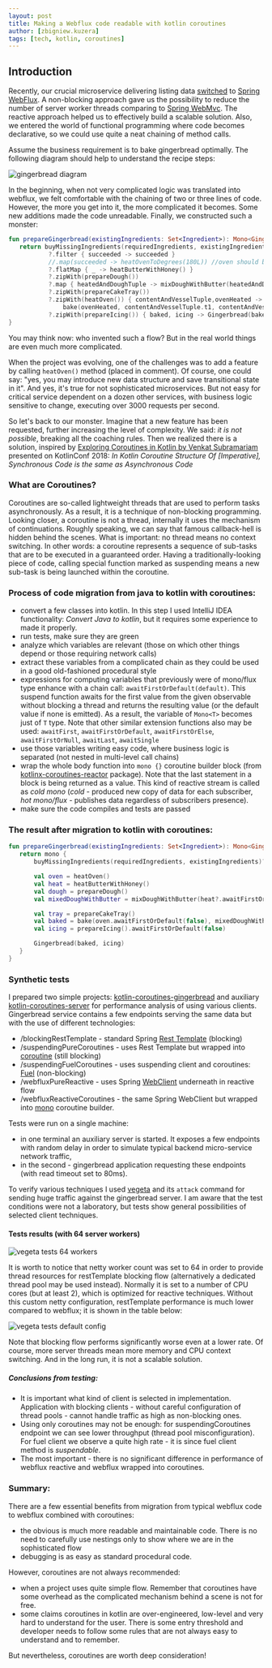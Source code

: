 ```yaml
---
layout: post
title: Making a Webflux code readable with kotlin coroutines
author: [zbigniew.kuzera]
tags: [tech, kotlin, coroutines]
---
```


## Introduction

Recently, our crucial microservice delivering listing data [switched](/2019/07/migrating-microservice-to-spring-webflux.html) to
[Spring WebFlux](https://docs.spring.io/spring/docs/current/spring-framework-reference/web-reactive.html).
A non-blocking approach gave us the possibility to reduce the number of server worker threads comparing to [Spring WebMvc](https://docs.spring.io/spring/docs/current/spring-framework-reference/web.html).
The reactive approach helped us to effectively build a scalable solution.
Also, we entered the world of functional programming where code becomes declarative, so we could use quite a neat chaining of method calls.

Assume the business requirement is to bake gingerbread optimally. The following diagram should help to understand the recipe steps:

<img alt="gingerbread diagram" src="/img/articles/2019-12-01-webflux-and-coroutines/gingerbreadDiagram.jpg" />

In the beginning, when not very complicated logic was translated into webflux, we felt comfortable with the chaining of two or three lines of code.
However, the more you get into it, the more complicated it becomes. Some new additions made the code unreadable.
Finally, we constructed such a monster:

```kotlin
fun prepareGingerbread(existingIngredients: Set<Ingredient>): Mono<Gingerbread>? {
   return buyMissingIngredients(requiredIngredients, existingIngredients)
           ?.filter { succeeded -> succeeded }
           //.map(succeeded -> heatOvenToDegrees(180L)) //oven should be heated at this point
           ?.flatMap { _ -> heatButterWithHoney() }
           ?.zipWith(prepareDough())
           ?.map { heatedAndDoughTuple -> mixDoughWithButter(heatedAndDoughTuple.t1, heatedAndDoughTuple.t2) }
           ?.zipWith(prepareCakeTray())
           ?.zipWith(heatOven()) { contentAndVesselTuple,ovenHeated ->
               bake(ovenHeated, contentAndVesselTuple.t1, contentAndVesselTuple.t2)}
           ?.zipWith(prepareIcing()) { baked, icing -> Gingerbread(baked, icing) }
}
```

You may think now: who invented such a flow? But in the real world things are even much more complicated.


When the project was evolving, one of the challenges was to add a feature by calling `heatOven()` method (placed in comment).
Of course, one could say: "yes, you may introduce new data structure and save transitional state in it".
And yes, it's true for not sophisticated microservices. But not easy for critical service dependent on a dozen other services,
with business logic sensitive to change, executing over 3000 requests per second.

So let's back to our monster. Imagine that a new feature has been requested, further increasing the level of complexity.
We said: _it is not possible_, breaking all the coaching rules.
Then we realized there is a solution, inspired by [Exploring Coroutines in Kotlin by Venkat Subramariam](https://www.youtube.com/watch?v=jT2gHPQ4Z1Q)
 presented on KotlinConf 2018:
_In Kotlin Coroutine Structure Of [Imperative], Synchronous Code is the same as Asynchronous Code_

### What are Coroutines?
Coroutines are so-called lightweight threads that are used to perform tasks asynchronously.
As a result, it is a technique of non-blocking programming. Looking closer, a coroutine is not a thread,
internally it uses the mechanism of continuations. Roughly speaking, we can say that famous callback-hell is hidden behind the scenes.
What is important: no thread means no context switching.
In other words: a coroutine represents a sequence of sub-tasks that are to be executed in a guaranteed order.
Having a traditionally-looking piece of code, calling special function marked as suspending means
a new sub-task is being launched within the coroutine.

### Process of code migration from java to kotlin with coroutines:
- convert a few classes into kotlin. In this step I used IntelliJ IDEA functionality: _Convert Java to kotlin_,
but it requires some experience to made it properly.
- run tests, make sure they are green
- analyze which variables are relevant (those on which other things depend or those requiring network calls)
- extract these variables from a complicated chain as they could be used in a good old-fashioned procedural style
- expressions for computing variables that previously were of mono/flux type enhance with a chain call: `awaitFirstOrDefault(default)`.
This suspend function awaits for the first value from the given observable without blocking a thread and returns the
resulting value (or the default value if none is emitted).
As a result, the variable of `Mono<T>` becomes just of `T` type. Note that other similar extension functions also may be used:
`awaitFirst`, `awaitFirstOrDefault`, `awaitFirstOrElse`, `awaitFirstOrNull`, `awaitLast`, `awaitSingle`
- use those variables writing easy code, where business logic is separated (not nested in multi-level call chains)
- wrap the whole body function into `mono {}` coroutine builder block
(from [kotlinx-coroutines-reactor](https://github.com/Kotlin/kotlinx.coroutines/tree/master/reactive/kotlinx-coroutines-reactor) package).
Note that the last statement in a block is being returned as a value. This kind of reactive stream is called as _cold mono_
(_cold_ - produced new copy of data for each subscriber, _hot mono/flux_ - publishes data regardless of subscribers presence).
- make sure the code compiles and tests are passed



### The result after migration to kotlin with coroutines:
```kotlin
fun prepareGingerbread(existingIngredients: Set<Ingredient>): Mono<Gingerbread> {
   return mono {
       buyMissingIngredients(requiredIngredients, existingIngredients)?.awaitFirstOrDefault(false)

       val oven = heatOven()
       val heat = heatButterWithHoney()
       val dough = prepareDough()
       val mixedDoughWithButter = mixDoughWithButter(heat?.awaitFirstOrDefault(false), dough.awaitFirstOrDefault(false))

       val tray = prepareCakeTray()
       val baked = bake(oven.awaitFirstOrDefault(false), mixedDoughWithButter, tray.awaitFirstOrDefault(false))
       val icing = prepareIcing().awaitFirstOrDefault(false)

       Gingerbread(baked, icing)
   }
}
```

### Synthetic tests
I prepared two simple projects: [kotlin-coroutines-gingerbread](https://github.com/kuzera/kotlin-coroutines-gingerbread)
and auxiliary [kotlin-coroutines-server](https://github.com/kuzera/kotlin-coroutines-server) for performance analysis
of using various clients. Gingerbread service contains a few endpoints serving the same data but with the use of
different technologies:
- /blockingRestTemplate - standard Spring [Rest Template](https://docs.spring.io/spring-boot/docs/current/reference/html/boot-features-resttemplate.html) (blocking)
- /suspendingPureCoroutines - uses Rest Template but wrapped into [coroutine](https://kotlinlang.org/docs/reference/coroutines-overview.html) (still blocking)
- /suspendingFuelCoroutines - uses suspending client and coroutines: [Fuel](https://github.com/kittinunf/fuel/tree/master/fuel-coroutines) (non-blocking)
- /webfluxPureReactive - uses Spring [WebClient](https://docs.spring.io/spring-boot/docs/current/reference/html/boot-features-webclient.html) underneath in reactive flow
- /webfluxReactiveCoroutines - the same Spring WebClient but wrapped into [mono](https://github.com/Kotlin/kotlinx.coroutines/tree/master/reactive/kotlinx-coroutines-reactor) coroutine builder.

Tests were run on a single machine:
- in one terminal an auxiliary server is started. It exposes a few endpoints with random delay in order to simulate
typical backend micro-service network traffic,
- in the second - gingerbread application requesting these endpoints (with read timeout set to 80ms).

To verify various techniques I used [vegeta](https://github.com/tsenart/vegeta) and its `attack` command for sending
huge traffic against the gingerbread server. I am aware that the test conditions were not a laboratory, but tests show
general possibilities of selected client techniques.

#### Tests results (with 64 server workers)
<img alt="vegeta tests 64 workers" src="/img/articles/2019-12-01-webflux-and-coroutines/vegetaTests64workers.png" />

It is worth to notice that netty worker count was set to 64 in order to provide thread resources for restTemplate blocking
flow (alternatively a dedicated thread pool may be used instead). Normally it is set to a number of CPU cores (but at least 2),
which is optimized for reactive techniques. Without this custom netty configuration, restTemplate performance is much lower
compared to webflux; it is shown in the table below:

<img alt="vegeta tests default config" src="/img/articles/2019-12-01-webflux-and-coroutines/vegetaTestsDefaultConfig.png" />

Note that blocking flow performs significantly worse even at a lower rate.
Of course, more server threads mean more memory and CPU context switching. And in the long run, it is not a scalable solution.

##### Conclusions from testing:
- It is important what kind of client is selected in implementation. Application with blocking clients -
without careful configuration of thread pools - cannot handle traffic as high as non-blocking ones.
- Using only coroutines may not be enough: for suspendingCoroutines endpoint we can see lower throughput (thread pool misconfiguration).
For fuel client we observe a quite high rate - it is since fuel client method is _suspendable_.
- The most important - there is no significant difference in performance of webflux reactive and webflux wrapped into coroutines.

### Summary:
There are a few essential benefits from migration from typical webflux code to webflux combined with coroutines:
- the obvious is much more readable and maintainable code. There is no need to carefully use nestings only to show where
we are in the sophisticated flow
- debugging is as easy as standard procedural code.

However, coroutines are not always recommended:
- when a project uses quite simple flow. Remember that coroutines have some overhead as the complicated mechanism behind a scene is not for free.
- some claims coroutines in kotlin are over-engineered, low-level and very hard to understand for the user.
There is some entry threshold and developer needs to follow some rules that are not always easy to understand and to remember.

But nevertheless, coroutines are worth deep consideration!
